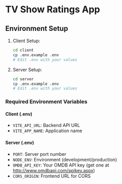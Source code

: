 # TV Show Ratings App

## Environment Setup

1. Client Setup:
   ```bash
   cd client
   cp .env.example .env
   # Edit .env with your values
   ```

2. Server Setup:
   ```bash
   cd server
   cp .env.example .env
   # Edit .env with your values
   ```

### Required Environment Variables

#### Client (.env)
- `VITE_API_URL`: Backend API URL
- `VITE_APP_NAME`: Application name

#### Server (.env)
- `PORT`: Server port number
- `NODE_ENV`: Environment (development/production)
- `OMDB_API_KEY`: Your OMDB API key (get one at http://www.omdbapi.com/apikey.aspx)
- `CORS_ORIGIN`: Frontend URL for CORS 
